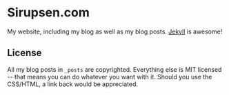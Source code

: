 # Sirupsen.com

My website, including my blog as well as my blog posts. [Jekyll](http://github.com/mojombo/jekyll) is awesome!

## License

All my blog posts in `_posts` are copyrighted. Everything else is MIT licensed -- that means you can do whatever you want with it. Should you use the CSS/HTML, a link back would be appreciated.
